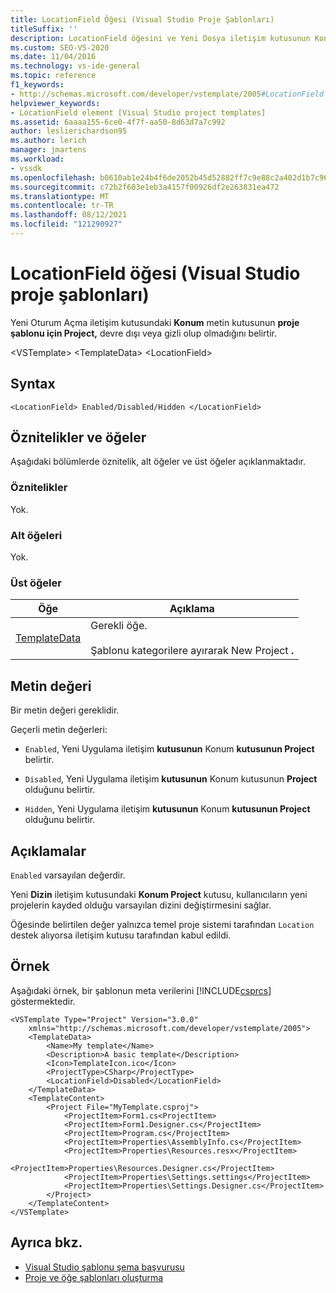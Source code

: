 ```yaml
---
title: LocationField Öğesi (Visual Studio Proje Şablonları)
titleSuffix: ''
description: LocationField öğesini ve Yeni Dosya iletişim kutusunun Konum metin kutusunun proje şablonu için Project, devre dışı bırakılmıştır veya gizlenir olduğunu nasıl belirtir hakkında bilgi edinebilirsiniz.
ms.custom: SEO-VS-2020
ms.date: 11/04/2016
ms.technology: vs-ide-general
ms.topic: reference
f1_keywords:
- http://schemas.microsoft.com/developer/vstemplate/2005#LocationField
helpviewer_keywords:
- LocationField element [Visual Studio project templates]
ms.assetid: 6aaaa155-6ce0-4f7f-aa50-8d63d7a7c992
author: leslierichardson95
ms.author: lerich
manager: jmartens
ms.workload:
- vssdk
ms.openlocfilehash: b0610ab1e24b4f6de2052b45d52882ff7c9e88c2a402d1b7c96e5e0f4a5e4afe
ms.sourcegitcommit: c72b2f603e1eb3a4157f00926df2e263831ea472
ms.translationtype: MT
ms.contentlocale: tr-TR
ms.lasthandoff: 08/12/2021
ms.locfileid: "121290927"
---
```

# <a name="locationfield-element-visual-studio-project-templates"></a>LocationField öğesi (Visual Studio proje şablonları)
Yeni Oturum Açma iletişim kutusundaki **Konum** metin kutusunun **proje şablonu için Project,** devre dışı veya gizli olup olmadığını belirtir.

 \<VSTemplate> \<TemplateData>
 \<LocationField>

## <a name="syntax"></a>Syntax

```
<LocationField> Enabled/Disabled/Hidden </LocationField>
```

## <a name="attributes-and-elements"></a>Öznitelikler ve öğeler
 Aşağıdaki bölümlerde öznitelik, alt öğeler ve üst öğeler açıklanmaktadır.

### <a name="attributes"></a>Öznitelikler
 Yok.

### <a name="child-elements"></a>Alt öğeleri
 Yok.

### <a name="parent-elements"></a>Üst öğeler

|Öğe|Açıklama|
|-------------|-----------------|
|[TemplateData](../extensibility/templatedata-element-visual-studio-templates.md)|Gerekli öğe.<br /><br /> Şablonu kategorilere ayırarak New Project **.**|

## <a name="text-value"></a>Metin değeri
 Bir metin değeri gereklidir.

 Geçerli metin değerleri:

- `Enabled`, Yeni Uygulama iletişim **kutusunun** Konum **kutusunun Project** belirtir.

- `Disabled`, Yeni Uygulama iletişim **kutusunun** Konum kutusunun **Project** olduğunu belirtir.

- `Hidden`, Yeni Uygulama iletişim **kutusunun** Konum **kutusunun Project** olduğunu belirtir.

## <a name="remarks"></a>Açıklamalar
 `Enabled` varsayılan değerdir.

 Yeni **Dizin** iletişim kutusundaki **Konum Project** kutusu, kullanıcıların yeni projelerin kayded olduğu varsayılan dizini değiştirmesini sağlar.

 Öğesinde belirtilen değer yalnızca temel proje sistemi tarafından `Location` destek alıyorsa iletişim kutusu tarafından kabul edildi.

## <a name="example"></a>Örnek
 Aşağıdaki örnek, bir şablonun meta verilerini [!INCLUDE[csprcs](../data-tools/includes/csprcs_md.md)] göstermektedir.

```
<VSTemplate Type="Project" Version="3.0.0"
    xmlns="http://schemas.microsoft.com/developer/vstemplate/2005">
    <TemplateData>
        <Name>My template</Name>
        <Description>A basic template</Description>
        <Icon>TemplateIcon.ico</Icon>
        <ProjectType>CSharp</ProjectType>
        <LocationField>Disabled</LocationField>
    </TemplateData>
    <TemplateContent>
        <Project File="MyTemplate.csproj">
            <ProjectItem>Form1.cs<ProjectItem>
            <ProjectItem>Form1.Designer.cs</ProjectItem>
            <ProjectItem>Program.cs</ProjectItem>
            <ProjectItem>Properties\AssemblyInfo.cs</ProjectItem>
            <ProjectItem>Properties\Resources.resx</ProjectItem>
            <ProjectItem>Properties\Resources.Designer.cs</ProjectItem>
            <ProjectItem>Properties\Settings.settings</ProjectItem>
            <ProjectItem>Properties\Settings.Designer.cs</ProjectItem>
        </Project>
    </TemplateContent>
</VSTemplate>
```

## <a name="see-also"></a>Ayrıca bkz.
- [Visual Studio şablonu şema başvurusu](../extensibility/visual-studio-template-schema-reference.md)
- [Proje ve öğe şablonları oluşturma](../ide/creating-project-and-item-templates.md)

